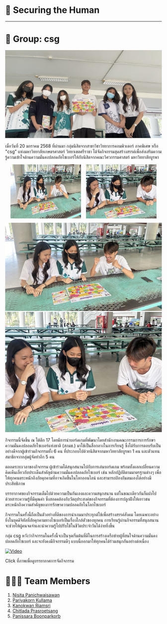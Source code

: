 # 🔐 Securing the Human

---

# 🌷 Group: csg

![image1](Img/IMG_6758.JPG)

เมื่อวันที่ 20 มกราคม 2568 ที่ผ่านมา กลุ่มนิสิตจากสาขาวิชาวิทยาการคอมพิวเตอร์ ภาคพิเศษ หรือ "csg" แห่งมหาวิทยาลัยเกษตรศาสตร์ วิทยาเขตศรีราชา ได้จัดกิจกรรมสุดสร้างสรรค์เพื่อส่งเสริมความรู้ความเข้าใจด้านความมั่นคงปลอดภัยไซเบอร์ให้กับนิสิตจากคณะวิศวกรรมศาสตร์ มหาวิทยาลัยบูรพา

<div style="display: flex; justify-content: center; gap: 16px;"> <img src="Img/IMG_6728.jpg" alt="image2" style="width: 45%;"> <img src="Img/IMG_6731.jpg" alt="image3" style="width: 45%;"> </div>

![image2](Img/IMG_6728.jpg)
![image3](Img/IMG_6731.jpg)

กิจกรรมนี้จัดขึ้น ณ ใต้ตึก 17 โดยมีการนำบอร์ดเกมที่พัฒนาโดยสำนักงานคณะกรรมการการรักษาความมั่นคงปลอดภัยไซเบอร์แห่งชาติ (สกมช.) มาใช้เป็นสื่อกลางในการเรียนรู้ ซึ่งได้รับการตอบรับเป็นอย่างดีจากผู้เข้าร่วมกิจกรรมทั้ง 6 คน ที่ประกอบไปด้วยนิสิตจากมหาวิทยาลัยบูรพา 1 คน และตัวแทนสมาชิกจากกลุ่มผู้จัดทำอีก 5 คน

ตลอดระยะเวลาของกิจกรรม ผู้เข้าร่วมได้สนุกสนานไปกับการเล่นบอร์ดเกม พร้อมทั้งแลกเปลี่ยนความคิดเห็นเกี่ยวกับประเด็นสำคัญด้านความมั่นคงปลอดภัยไซเบอร์ เช่น หลักปฏิบัติตามมาตรฐานต่างๆ เพื่อให้ทุกคนตระหนักถึงภัยคุกคามที่อาจเกิดขึ้นในโลกออนไลน์ และสามารถป้องกันตนเองได้อย่างมีประสิทธิภาพ

บรรยากาศของกิจกรรมเต็มไปด้วยความเป็นกันเองและความสนุกสนาน แต่ในขณะเดียวกันก็แฝงไปด้วยสาระความรู้ที่มีคุณค่า ซึ่งสอดคล้องกับวัตถุประสงค์ของกิจกรรมที่ต้องการปลูกฝังให้เยาวชนตระหนักถึงความสำคัญของการรักษาความปลอดภัยในโลกไซเบอร์

กิจกรรมในครั้งนี้ถือเป็นตัวอย่างที่ดีของการนำเกมมาประยุกต์ใช้เพื่อสร้างสรรค์สังคม โดยเฉพาะอย่างยิ่งในยุคดิจิทัลที่ภัยคุกคามทางไซเบอร์เป็นเรื่องใกล้ตัวของทุกคน การเรียนรู้ผ่านกิจกรรมที่สนุกสนานจะช่วยให้ผู้คนจดจำและนำความรู้ไปปรับใช้ในชีวิตประจำวันได้ง่ายยิ่งขึ้น

กลุ่ม csg หวังว่ากิจกรรมในครั้งนี้จะเป็นจุดเริ่มต้นที่ดีในการสร้างเครือข่ายผู้ที่สนใจด้านความมั่นคงปลอดภัยไซเบอร์ และจะยังคงมีกิจกรรมดีๆ แบบนี้ออกมาให้ทุกคนได้ร่วมสนุกกันอย่างต่อเนื่อง

[![Video](Images/IMG_7379.jpeg)](https://youtu.be/ZcqnTYy32So)

Click ที่ภาพเพื่อดูบรรยากาศการจัดกิจกรรม

# 🙋🏻‍♀️ Team Members

1. [Nisita Panichwaisawan]()
2. [Pariyakorn Kullama]()
3. [Kanokwan Riamsri](https://aomknw.github.io/boardgame)
4. [Chitlada Prasroetsang]()
5. [Panissara Boonparkorb]()
